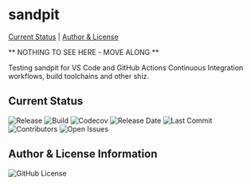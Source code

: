 sandpit
=======

[Current Status](#currentstatus) | [Author & License](#author)

** NOTHING TO SEE HERE - MOVE ALONG **

Testing sandpit for VS Code and GitHub Actions Continuous Integration workflows,
build toolchains and other shiz.

## <a name="currentstatus">Current Status</a>

![Release](https://img.shields.io/github/v/release/semuadmin/semuadmin_sandpit)
![Build](https://img.shields.io/github/actions/workflow/status/semuadmin/semuadmin_sandpit/main.yml)
![Codecov](https://img.shields.io/codecov/c/github/semuadmin/semuadmin_sandpit)
![Release Date](https://img.shields.io/github/release-date-pre/semuadmin/semuadmin_sandpit)
![Last Commit](https://img.shields.io/github/last-commit/semuadmin/semuadmin_sandpit)
![Contributors](https://img.shields.io/github/contributors/semuadmin/semuadmin_sandpit.svg)
![Open Issues](https://img.shields.io/github/issues-raw/semuadmin/semuadmin_sandpit)


## <a name="author">Author & License Information</a>

![GitHub License](https://img.shields.io/github/license/semuadmin/semuadmin_sandpit)
